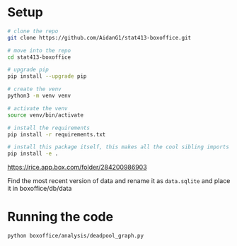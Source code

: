 # Setup
```bash
# clone the repo
git clone https://github.com/AidanG1/stat413-boxoffice.git

# move into the repo
cd stat413-boxoffice

# upgrade pip
pip install --upgrade pip

# create the venv
python3 -m venv venv

# activate the venv
source venv/bin/activate

# install the requirements
pip install -r requirements.txt

# install this package itself, this makes all the cool sibling imports work nicely
pip install -e .
```

https://rice.app.box.com/folder/284200986903

Find the most recent version of data and rename it as `data.sqlite` and place it in boxoffice/db/data

# Running the code
```bash
python boxoffice/analysis/deadpool_graph.py
```
